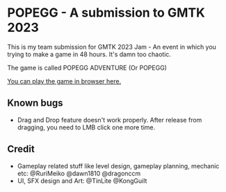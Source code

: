 # POPEGG - A submission to GMTK 2023

This is my team submission for GMTK 2023 Jam - An event in which you trying to make a game in 48 hours. It's damn too chaotic.

The game is called POPEGG ADVENTURE (Or POPEGG)

[You can play the game in browser here.](https://dawn19112003.itch.io/pop-egg-adventure)

## Known bugs

 - Drag and Drop feature doesn't work properly. After release from dragging, you need to LMB click one more time.

## Credit

 - Gameplay related stuff like level design, gameplay planning, mechanic etc: @RuriMeiko @dawn1810 @dragonccm
 - UI, SFX design and Art: @TinLite @KongGuilt
